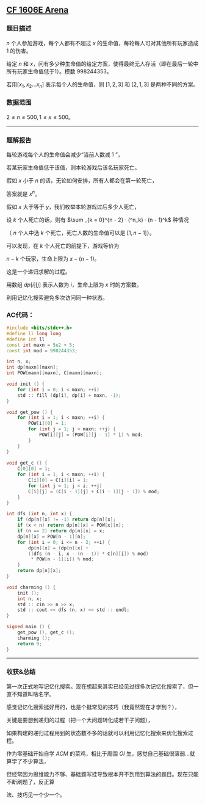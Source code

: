 ## [CF 1606E Arena](https://codeforces.com/contest/1606/problem/E) 

### 题目描述

$n$ 个人参加游戏，每个人都有不超过 $x$ 的生命值，每轮每人可对其他所有玩家造成 $1$ 的伤害。

给定 $n$ 和 $x$，问有多少种生命值的给定方案，使得最终无人存活（即在最后一轮中所有玩家生命值低于$1$）。模数 $998244353$。

若用$[x_1,x_2...x_n]$ 表示每个人的生命值，则 $[1, 2, 3]$ 和 $[2, 1, 3]$ 是两种不同的方案。

### 数据范围

$2 \leq n \leq 500,1 \leq x \leq 500$。

------

### 题解报告

每轮游戏每个人的生命值会减少“当前人数减 $1$ ”，

若某玩家生命值低于该值，则本轮游戏后该名玩家死亡。

假如 $x$ 小于 $n$ 的话，无论如何安排，所有人都会在第一轮死亡，

答案就是 $x^n$。

假如 $x$ 大于等于 $y$，我们枚举本轮游戏过后多少人死亡，

设 $k$ 个人死亡的话，则有 $\sum _{k = 0}^{n - 2} · (^n_k) · (n - 1)^k$ 种情况

（ $n$ 个人中选 $k$ 个死亡，死亡人数的生命值可以是 $[1, n - 1]$）。

可以发现，在 $k$ 个人死亡的前提下，游戏等价为

$n - k$ 个玩家，生命上限为 $x - (n - 1)$。

这是一个递归求解的过程。

用数组 $dp[i][j]$ 表示人数为 $i$，生命上限为 $x$ 时的方案数。

利用记忆化搜索避免多次访问同一种状态。

### AC代码：

```cpp
#include <bits/stdc++.h>
#define ll long long
#define int ll
const int maxn = 5e2 + 5;
const int mod = 998244353;

int n, x;
int dp[maxn][maxn];
int POW[maxn][maxn], C[maxn][maxn];

void init () {
	for (int i = 0; i < maxn; ++i)
	std :: fill (dp[i], dp[i] + maxn, -1);
}

void get_pow () {
	for (int i = 1; i < maxn; ++i) {
		POW[i][0] = 1;
		for (int j = 1; j < maxn; ++j) {
			POW[i][j] = (POW[i][j - 1] * i) % mod; 
		}
	}
}
	
void get_c () {
	C[0][0] = 1;
	for (int i = 1; i < maxn; ++i) {
		C[i][0] = C[i][i] = 1;
		for (int j = 1; j < i; ++j)
		C[i][j] = (C[i - 1][j] + C[i - 1][j - 1]) % mod;
	}
}

int dfs (int n, int x) {
	if (dp[n][x] != -1) return dp[n][x];
	if (x < n) return dp[n][x] = POW[x][n];
	if (n == 2) return dp[n][x] = x;
	dp[n][x] = POW[n - 1][n];
	for (int i = 0; i <= n - 2; ++i) {
		dp[n][x] = (dp[n][x] + 
		((dfs (n - i, x - (n - 1)) * C[n][i]) % mod)
		 * POW[n - 1][i]) % mod;
	}
	return dp[n][x];
}

void charming () {
	init ();
	int n, x;
	std :: cin >> n >> x;
	std :: cout << dfs (n, x) << std :: endl;
}

signed main () {
	get_pow (), get_c ();
	charming ();
	return 0;
}
```

-----

### 收获&总结

第一次正式地写记忆化搜索。现在想起来其实已经见过很多次记忆化搜索了，但一直不知道叫啥名字。

感觉记忆化搜索挺好用的，也是个挺常见的技巧（我竟然现在才学到？），

关键是要想到递归的过程（把一个大问题转化成若干子问题），

如果构建的递归过程用到的状态数不多的话就可以利用记忆化搜索来优化搜索过程。

作为零基础开始自学 $ACM$ 的菜鸡，相比于周围 $OI$ 生，感觉自己基础很薄弱...就算学了不少算法，

但经常因为思维能力不够、基础题写挂导致根本开不到用到算法的题目。现在只能不断刷题了，反正算

法、技巧见一个少一个。